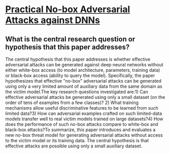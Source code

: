 # [Practical No-box Adversarial Attacks against DNNs](https://arxiv.org/abs/2012.02525v1)

## What is the central research question or hypothesis that this paper addresses?

The central hypothesis that this paper addresses is whether effective adversarial attacks can be generated against deep neural networks without either white-box access (to model architecture, parameters, training data) or black-box access (ability to query the model). Specifically, the paper hypothesizes that effective "no-box" adversarial attacks can be generated using only a very limited amount of auxiliary data from the same domain as the victim model.The key research questions investigated are:1) Can effective adversarial attacks be generated using only a small dataset (on the order of tens of examples from a few classes)? 2) What training mechanisms allow useful discriminative features to be learned from such limited data?3) How can adversarial examples crafted on such limited-data models transfer well to real victim models trained on large datasets?4) How does the performance of such no-box attacks compare to white-box and black-box attacks?To summarize, this paper introduces and evaluates a new no-box threat model for generating adversarial attacks without access to the victim model or its training data. The central hypothesis is that effective attacks are possible using only a small auxiliary dataset.
